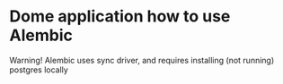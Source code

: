 # Dome application how to use Alembic

Warning! Alembic uses sync driver, and requires installing (not running) postgres locally
